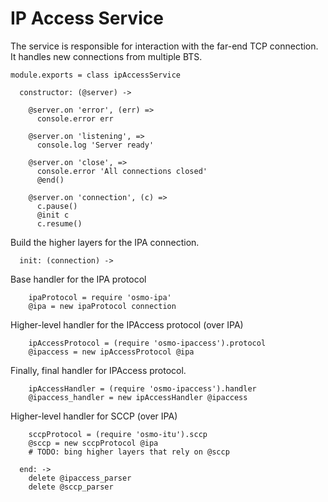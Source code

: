 IP Access Service
=================

The service is responsible for interaction with the far-end TCP connection. It handles new connections from multiple BTS.

    module.exports = class ipAccessService

      constructor: (@server) ->

        @server.on 'error', (err) =>
          console.error err

        @server.on 'listening', =>
          console.log 'Server ready'

        @server.on 'close', =>
          console.error 'All connections closed'
          @end()

        @server.on 'connection', (c) =>
          c.pause()
          @init c
          c.resume()

Build the higher layers for the IPA connection.

      init: (connection) ->

Base handler for the IPA protocol

        ipaProtocol = require 'osmo-ipa'
        @ipa = new ipaProtocol connection

Higher-level handler for the IPAccess protocol (over IPA)

        ipAccessProtocol = (require 'osmo-ipaccess').protocol
        @ipaccess = new ipAccessProtocol @ipa

Finally, final handler for IPAccess protocol.

        ipAccessHandler = (require 'osmo-ipaccess').handler
        @ipaccess_handler = new ipAccessHandler @ipaccess

Higher-level handler for SCCP (over IPA)

        sccpProtocol = (require 'osmo-itu').sccp
        @sccp = new sccpProtocol @ipa
        # TODO: bing higher layers that rely on @sccp

      end: ->
        delete @ipaccess_parser
        delete @sccp_parser
